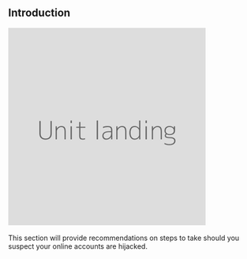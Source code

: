
## Introduction

![](unit.png)

This section will provide recommendations on steps to take should you suspect your online accounts are hijacked.